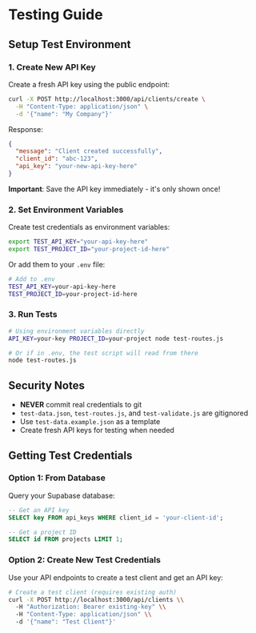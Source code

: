 # Testing Guide

## Setup Test Environment

### 1. Create New API Key

Create a fresh API key using the public endpoint:

```bash
curl -X POST http://localhost:3000/api/clients/create \
  -H "Content-Type: application/json" \
  -d '{"name": "My Company"}'
```

Response:
```json
{
  "message": "Client created successfully",
  "client_id": "abc-123",
  "api_key": "your-new-api-key-here"
}
```

**Important**: Save the API key immediately - it's only shown once!

### 2. Set Environment Variables

Create test credentials as environment variables:

```bash
export TEST_API_KEY="your-api-key-here"
export TEST_PROJECT_ID="your-project-id-here"
```

Or add them to your `.env` file:

```bash
# Add to .env
TEST_API_KEY=your-api-key-here
TEST_PROJECT_ID=your-project-id-here
```

### 3. Run Tests

```bash
# Using environment variables directly
API_KEY=your-key PROJECT_ID=your-project node test-routes.js

# Or if in .env, the test script will read from there
node test-routes.js
```

## Security Notes

- **NEVER** commit real credentials to git
- `test-data.json`, `test-routes.js`, and `test-validate.js` are gitignored
- Use `test-data.example.json` as a template
- Create fresh API keys for testing when needed

## Getting Test Credentials

### Option 1: From Database
Query your Supabase database:

```sql
-- Get an API key
SELECT key FROM api_keys WHERE client_id = 'your-client-id';

-- Get a project ID
SELECT id FROM projects LIMIT 1;
```

### Option 2: Create New Test Credentials
Use your API endpoints to create a test client and get an API key:

```bash
# Create a test client (requires existing auth)
curl -X POST http://localhost:3000/api/clients \\
  -H "Authorization: Bearer existing-key" \\
  -H "Content-Type: application/json" \\
  -d '{"name": "Test Client"}'
```

